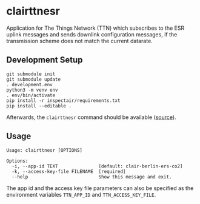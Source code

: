 # clairttnesr

Application for The Things Network (TTN) which subscribes to the ESR uplink
messages and sends downlink configuration messages, if the transmission scheme
does not match the current datarate.

## Development Setup

```
git submodule init
git submodule update
. development.env
python3 -m venv env
. env/bin/activate
pip install -r inspectair/requirements.txt
pip install --editable .
```

Afterwards, the `clairttnesr` command should be available
([source](https://click.palletsprojects.com/en/7.x/setuptools/#testing-the-script)).

## Usage

```
Usage: clairttnesr [OPTIONS]

Options:
  -i, --app-id TEXT               [default: clair-berlin-ers-co2]
  -k, --access-key-file FILENAME  [required]
  --help                          Show this message and exit.
```

The app id and the access key file parameters can also be specified as the
environment variables `TTN_APP_ID` and `TTN_ACCESS_KEY_FILE`.
